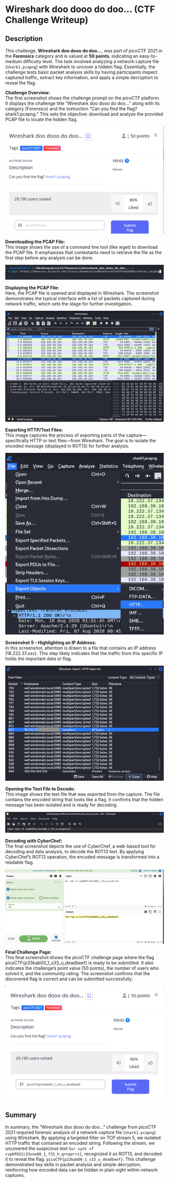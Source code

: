 # Wireshark doo dooo do doo... (CTF Challenge Writeup)

## Description

This challenge, **Wireshark doo dooo do doo...**, was part of picoCTF 2021 in the **Forensics** category and is valued at **50 points**, indicating an easy-to-medium difficulty level. The task involved analyzing a network capture file (`shark1.pcapng`) with Wireshark to uncover a hidden flag. Essentially, the challenge tests basic packet analysis skills by having participants inspect captured traffic, extract key information, and apply a simple decryption to reveal the flag.


**Challenge Overview:**  
The first screenshot shows the challenge prompt on the picoCTF platform. It displays the challenge title “Wireshark doo dooo do doo…” along with its category (Forensics) and the instruction “Can you find the flag? shark1.pcapng.” This sets the objective: download and analyze the provided PCAP file to locate the hidden flag.

![Challenge Overview](images/Screenshot-01.png)


**Downloading the PCAP File:**  
This image shows the use of a command line tool (like wget) to download the PCAP file. It emphasizes that contestants need to retrieve the file as the first step before any analysis can be done.

![Downloading PCAP File](images/Screenshot-02.png)


**Displaying the PCAP File:**  
Here, the PCAP file is opened and displayed in Wireshark. The screenshot demonstrates the typical interface with a list of packets captured during network traffic, which sets the stage for further investigation.

![Displaying PCAP File](images/Screenshot-03.png)


**Exporting HTTP/Text Files:**  
This image captures the process of exporting parts of the capture—specifically HTTP or text files—from Wireshark. The goal is to isolate the encoded message (displayed in ROT13) for further analysis.

![Exporting HTTP/Text Files](images/Screenshot-04.png)


**Screenshot 5 – Highlighting an IP Address:**  
In this screenshot, attention is drawn to a file that contains an IP address (18.222.37.xxx). This step likely indicates that the traffic from this specific IP holds the important data or flag.

![Highlighting an IP Address](images/Screenshot-05.png)


**Opening the Text File to Decode:**  
This image shows the text file that was exported from the capture. The file contains the encoded string that looks like a flag. It confirms that the hidden message has been isolated and is ready for decoding.

![Opening the Text File](images/Screenshot-06.png)

**Decoding with CyberChef:**  
The final screenshot depicts the use of CyberChef, a web-based tool for decoding and data analysis, to decode the ROT13 text. By applying CyberChef’s ROT13 operation, the encoded message is transformed into a readable flag.

![Decoding with CyberChef](images/Screenshot-07.png)


**Final Challenge Page:**  
This final screenshot shows the picoCTF challenge page where the flag picoCTF{p33kab00_1_s33_u_deadbeef} is ready to be submitted. It also indicates the challenge’s point value (50 points), the number of users who solved it, and the community rating. The screenshot confirms that the discovered flag is correct and can be submitted successfully.

![Final Challenge Page](images/Screenshot-08.png)

## Summary

In summary, the “Wireshark doo dooo do doo...” challenge from picoCTF 2021 required forensic analysis of a network capture file (`shark1.pcapng`) using Wireshark. By applying a targeted filter on TCP stream 5, we isolated HTTP traffic that contained an encoded string. Following the stream, we uncovered the suspicious text `Gur synt vf cvpbPGS{c33xno00_1_f33_h_qrnqorrs}`, recognized it as ROT13, and decoded it to reveal the flag: `picoCTF{p33kab00_1_s33_u_deadbeef}`. This challenge demonstrated key skills in packet analysis and simple decryption, reinforcing how encoded data can be hidden in plain sight within network captures.


